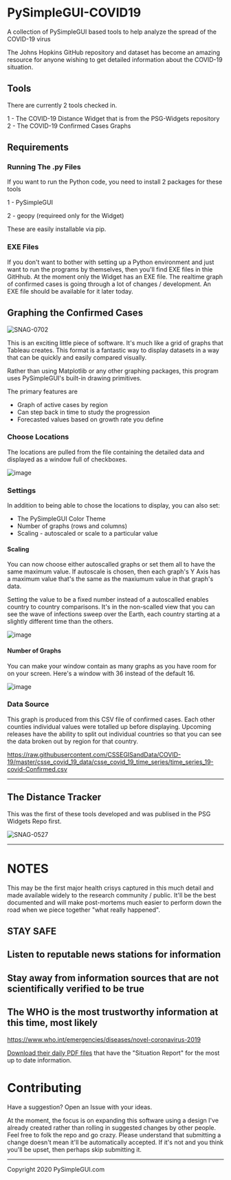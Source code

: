 # PySimpleGUI-COVID19
A collection of PySimpleGUI based tools to help analyze the spread of the COVID-19 virus

The Johns Hopkins GitHub repository and dataset has become an amazing resource for anyone wishing to get detailed information about the COVID-19 situation.

## Tools

There are currently 2 tools checked in.  

1 - The COVID-19 Distance Widget that is from the PSG-Widgets repository
2 - The COVID-19 Confirmed Cases Graphs

## Requirements

### Running The .py Files

If you want to run the Python code, you need to install 2 packages for these tools

1 - PySimpleGUI

2 - geopy (requireed only for the Widget)

These are easily installable via pip.

### EXE Files

If you don't want to bother with setting up a Python environment and just want to run the programs by themselves, then you'll find EXE files in thie GitHhub.  At the moment only the Widget has an EXE file.  The realtime graph of confirmed cases is going through a lot of changes / development.  An EXE file should be available for it later today.



## Graphing the Confirmed Cases

![SNAG-0702](https://user-images.githubusercontent.com/46163555/77162492-75086a80-6a82-11ea-9b96-4737bab0a7a6.jpg)


This is an exciting little piece of software.  It's much like a grid of graphs that Tableau creates.  This format is a fantastic way to display datasets in a way that can be quickly and easily compared visually.

Rather than using Matplotlib or any other graphing packages, this program uses PySimpleGUI's built-in drawing primitives.  

The primary features are

* Graph of active cases by region
* Can step back in time to study the progression
* Forecasted values based on growth rate you define

### Choose Locations

The locations are pulled from the file containing the detailed data and displayed as a window full of checkboxes.  

![image](https://user-images.githubusercontent.com/46163555/77016687-ce6f7d00-694e-11ea-8b30-8d9eee055e40.png)


### Settings

In addition to being able to chose the locations to display, you can also set:

* The PySimpleGUI Color Theme
* Number of graphs (rows and columns)
* Scaling - autoscaled or scale to a particular value


#### Scaling

You can now choose either autoscalled graphs or set them all to have the same maximum value.  If autoscale is chosen, then each graph's Y Axis has a maximum value that's the same as the maxiumum value in that graph's data.

Setting the value to be a fixed number instead of a autoscalled enables country to country comparisons.  It's in the non-scalled view that you can see the wave of infections sweep over the Earth, each country starting at a slightly different time than the others.  

![image](https://user-images.githubusercontent.com/46163555/77016721-e0512000-694e-11ea-9fd9-e8465ba7854a.png)


#### Number of Graphs

You can make your window contain as many graphs as you have room for on your screen.  Here's a window with 36 instead of the default 16.

![image](https://user-images.githubusercontent.com/46163555/77016914-679e9380-694f-11ea-8085-49e774d87a74.png)



### Data Source

This graph is produced from this CSV file of confirmed cases.  Each other counties individual values were totalled up before displaying.  Upcoming releases have the ability to split out individual countries so that you can see the data broken out by region for that country.

https://raw.githubusercontent.com/CSSEGISandData/COVID-19/master/csse_covid_19_data/csse_covid_19_time_series/time_series_19-covid-Confirmed.csv


-----------------------------



## The Distance Tracker

This was the first of these tools developed and was publised in the PSG Widgets Repo first.


![SNAG-0527](https://user-images.githubusercontent.com/46163555/76657707-dc855e00-6548-11ea-89cd-7c9f6b28978a.jpg)


------------------------

# NOTES

This may be the first major health crisys captured in this much detail and made available widely to the research community / public.  It'll be the best documented and will make post-mortems much easier to perform down the road when we piece together "what really happened". 

## STAY SAFE

## Listen to reputable news stations for information

## Stay away from information sources that are not scientifically verified to be true

## The WHO is the most trustworthy information at this time, most likely

https://www.who.int/emergencies/diseases/novel-coronavirus-2019

[Download their daily PDF files](https://www.who.int/emergencies/diseases/novel-coronavirus-2019/situation-reports) that have the "Situation Report" for the most up to date information.


# Contributing

Have a suggestion?  Open an Issue with your ideas.

At the moment, the focus is on expanding this software using a design I've already created rather than rolling in suggested changes by other people.  Feel free to folk the repo and go crazy.  Please understand that submitting a change doesn't mean it'll be automatically accepted.  If it's not and you think you'll be upset, then perhaps skip submitting it.



--------------------------------

Copyright 2020 PySimpleGUI.com

